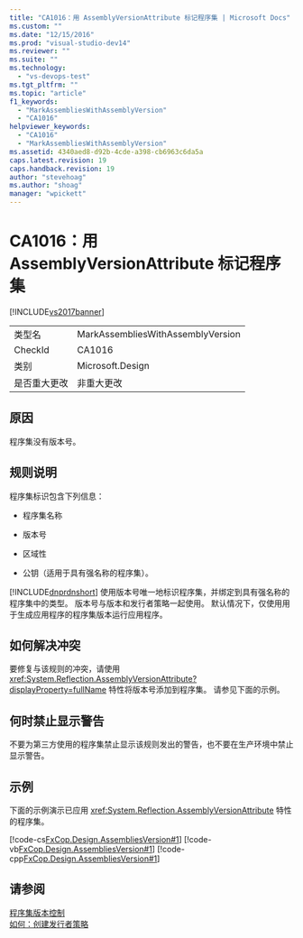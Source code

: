 ```yaml
---
title: "CA1016：用 AssemblyVersionAttribute 标记程序集 | Microsoft Docs"
ms.custom: ""
ms.date: "12/15/2016"
ms.prod: "visual-studio-dev14"
ms.reviewer: ""
ms.suite: ""
ms.technology: 
  - "vs-devops-test"
ms.tgt_pltfrm: ""
ms.topic: "article"
f1_keywords: 
  - "MarkAssembliesWithAssemblyVersion"
  - "CA1016"
helpviewer_keywords: 
  - "CA1016"
  - "MarkAssembliesWithAssemblyVersion"
ms.assetid: 4340aed8-d92b-4cde-a398-cb6963c6da5a
caps.latest.revision: 19
caps.handback.revision: 19
author: "stevehoag"
ms.author: "shoag"
manager: "wpickett"
---
```

# CA1016：用 AssemblyVersionAttribute 标记程序集
[!INCLUDE[vs2017banner](../code-quality/includes/vs2017banner.md)]

|||  
|-|-|  
|类型名|MarkAssembliesWithAssemblyVersion|  
|CheckId|CA1016|  
|类别|Microsoft.Design|  
|是否重大更改|非重大更改|  
  
## 原因  
 程序集没有版本号。  
  
## 规则说明  
 程序集标识包含下列信息：  
  
-   程序集名称  
  
-   版本号  
  
-   区域性  
  
-   公钥（适用于具有强名称的程序集）。  
  
 [!INCLUDE[dnprdnshort](../code-quality/includes/dnprdnshort_md.md)] 使用版本号唯一地标识程序集，并绑定到具有强名称的程序集中的类型。  版本号与版本和发行者策略一起使用。  默认情况下，仅使用用于生成应用程序的程序集版本运行应用程序。  
  
## 如何解决冲突  
 要修复与该规则的冲突，请使用 <xref:System.Reflection.AssemblyVersionAttribute?displayProperty=fullName> 特性将版本号添加到程序集。  请参见下面的示例。  
  
## 何时禁止显示警告  
 不要为第三方使用的程序集禁止显示该规则发出的警告，也不要在生产环境中禁止显示警告。  
  
## 示例  
 下面的示例演示已应用 <xref:System.Reflection.AssemblyVersionAttribute> 特性的程序集。  
  
 [!code-cs[FxCop.Design.AssembliesVersion#1](../code-quality/codesnippet/CSharp/ca1016-mark-assemblies-with-assemblyversionattribute_1.cs)]
 [!code-vb[FxCop.Design.AssembliesVersion#1](../code-quality/codesnippet/VisualBasic/ca1016-mark-assemblies-with-assemblyversionattribute_1.vb)]
 [!code-cpp[FxCop.Design.AssembliesVersion#1](../code-quality/codesnippet/CPP/ca1016-mark-assemblies-with-assemblyversionattribute_1.cpp)]  
  
## 请参阅  
 [程序集版本控制](../Topic/Assembly%20Versioning.md)   
 [如何：创建发行者策略](../Topic/How%20to:%20Create%20a%20Publisher%20Policy.md)